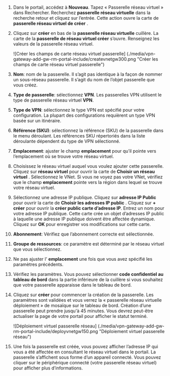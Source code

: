 1. Dans le portail, accédez à **Nouveau**. Tapez « Passerelle réseau virtuel » dans Rechercher. Recherchez **passerelle réseau virtuelle** dans la recherche retour et cliquez sur l’entrée. Cette action ouvre la carte de **passerelle réseau virtuel de créer** .
2. Cliquez sur **créer** en bas de la **passerelle réseau virtuelle** cuillère. La carte de la **passerelle de réseau virtuel créer** s’ouvre. Renseignez les valeurs de la passerelle réseau virtuel.

    ![Créer les champs de carte réseau virtuel passerelle] (./media/vpn-gateway-add-gw-rm-portal-include/createvnetgw300.png "Créer les champs de carte réseau virtuel passerelle")

3. **Nom**: nom de la passerelle. Il s’agit pas identique à la façon de nommer un sous-réseau passerelle. Il s’agit du nom de l’objet passerelle que vous créez.

4. **Type de passerelle**: sélectionnez **VPN**. Les passerelles VPN utilisent le type de passerelle réseau virtuel **VPN**. 

5. **Type de VPN**: sélectionnez le type VPN est spécifié pour votre configuration. La plupart des configurations requièrent un type VPN basée sur un itinéraire.

6. **Référence (SKU)**: sélectionnez la référence (SKU) de la passerelle dans le menu déroulant. Les références SKU répertoriés dans la liste déroulante dépendent du type de VPN sélectionné.

7. **Emplacement**: ajuster le champ **emplacement** pour qu’il pointe vers l’emplacement où se trouve votre réseau virtuel.
 
8. Choisissez le réseau virtuel auquel vous voulez ajouter cette passerelle. Cliquez sur **réseau virtuel** pour ouvrir la carte de **Choisir un réseau virtuel** . Sélectionnez le VNet. Si vous ne voyez pas votre VNet, vérifiez que le champ **emplacement** pointe vers la région dans lequel se trouve votre réseau virtuel.

9. Sélectionnez une adresse IP publique. Cliquez sur **adresse IP Public** pour ouvrir la carte de **Choisir les adresses IP public** . Cliquez sur **+ créer** pour ouvrir la **créer public carte d’adresse IP**. Entrez un nom pour votre adresse IP publique. Cette carte crée un objet d’adresses IP public à laquelle une adresse IP publique doivent être affectée dynamique.<br>Cliquez sur **OK** pour enregistrer vos modifications sur cette carte.

10. **Abonnement**: Vérifiez que l’abonnement correcte est sélectionnée.

11. **Groupe de ressources**: ce paramètre est déterminé par le réseau virtuel que vous sélectionnez. 

12. Ne pas ajuster l' **emplacement** une fois que vous avez spécifié les paramètres précédents.

13. Vérifiez les paramètres. Vous pouvez sélectionner **code confidentiel au tableau de bord** dans la partie inférieure de la cuillère si vous souhaitez que votre passerelle apparaisse dans le tableau de bord.

14. Cliquez sur **créer** pour commencer la création de la passerelle. Les paramètres sont validées et vous verrez la « passerelle réseau virtuelle déploiement » de mosaïque sur le tableau de bord. Création d’une passerelle peut prendre jusqu'à 45 minutes. Vous devrez peut-être actualiser la page de votre portail pour afficher le statut terminé.

    ![Déploiement virtuel passerelle réseau] (./media/vpn-gateway-add-gw-rm-portal-include/deployvnetgw150.png "Déploiement virtuel passerelle réseau")

11. Une fois la passerelle est créée, vous pouvez afficher l’adresse IP qui vous a été affectée en consultant le réseau virtuel dans le portail. La passerelle s’affichent sous forme d’un appareil connecté. Vous pouvez cliquer sur le périphérique connecté (votre passerelle réseau virtuel) pour afficher plus d’informations.



